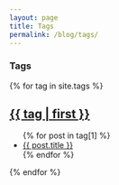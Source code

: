 ```yaml
---
layout: page
title: Tags
permalink: /blog/tags/
---
```


### Tags

{% for tag in site.tags %}
  <h2><a href="#{{ tag | first | slugify }}">{{ tag | first }}</a></h2>
  <ul>
    {% for post in tag[1] %}
      <li><a href="{{ post.url }}">{{ post.title }}</a></li>
    {% endfor %}
  </ul>
{% endfor %}